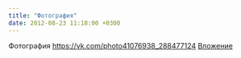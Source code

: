 ```yaml
---
title: "Фотография"
date: 2012-08-23 11:18:00 +0300
---
```


Фотография
<a class="vk-attach" href="https://vk.com/photo41076938_288477124">https://vk.com/photo41076938_288477124</a>
<a class="vk-attach" href="https://vk.com/photo41076938_288477124">Вложение</a>
